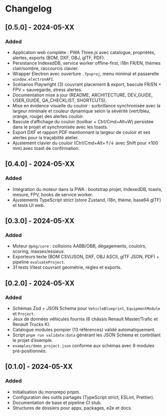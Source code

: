 # Changelog

## [0.5.0] - 2024-05-XX
### Added
- Application web complète : PWA Three.js avec catalogue, propriétés, alertes, exports (BOM, DXF, OBJ, glTF, PDF).
- Persistance IndexedDB, service worker offline-first, i18n FR/EN, thèmes clair/sombre, raccourcis clavier.
- Wrapper Electron avec ouverture `.fpvproj`, menu minimal et passerelle `window.electronAPI`.
- Scénarios Playwright (3) couvrant placement & export, bascule FR/EN + FPV + sauvegarde, stress alertes.
- Documentation mise à jour (README, ARCHITECTURE, DEV_GUIDE, USER_GUIDE, QA_CHECKLIST, SHORTCUTS).
- Mise en évidence visuelle du couloir : surbrillance synchronisée avec la largeur minimale et couleur dynamique
  selon la sévérité (vert/bleu, orange, rouge) des alertes couloir.
- Bascule d’affichage du couloir (toolbar + Ctrl/Cmd+Alt+W) persistée dans le projet et synchronisée avec les toasts.
- Export DXF et rapport PDF mentionnant la largeur de couloir et ses alertes pour la traçabilité atelier.
- Ajustement clavier du couloir (Ctrl/Cmd+Alt+↑/↓ avec Shift pour ±100 mm) avec toast de confirmation.

## [0.4.0] - 2024-05-XX
### Added
- Intégration du moteur dans la PWA : bootstrap projet, IndexedDB, toasts, mesure, FPV, hooks de service worker.
- Ajustements TypeScript strict (store Zustand, i18n, thème, base64 glTF) et tests UI web.

## [0.3.0] - 2024-05-XX
### Added
- Moteur `@pkg/core` : collisions AABB/OBB, dégagements, couloirs, scoring, masses/essieux.
- Exporteurs texte (BOM CSV/JSON, DXF, OBJ ASCII, glTF JSON, PDF) + pipeline `evaluateProject`.
- 31 tests Vitest couvrant géométrie, règles et exports.

## [0.2.0] - 2024-05-XX
### Added
- Schémas Zod + JSON Schema pour `VehicleBlueprint`, `EquipmentModule` et `Project`.
- Jeux de données véhicules fournis (6 châssis Renault Master/Trafic et Renault Trucks K).
- Catalogue modules pompier (13 références) validé automatiquement.
- Script `pnpm run validate:data` générant les JSON Schema et contrôlant le projet d’exemple.
- `examples/demo_project.json` conforme aux schémas avec 8 modules pré-positionnés.

## [0.1.0] - 2024-05-XX
### Added
- Initialisation du monorepo pnpm.
- Configuration des outils partagés (TypeScript strict, ESLint, Prettier).
- Documentation de base et pipeline CI stub.
- Structures de dossiers pour apps, packages, e2e et docs.
